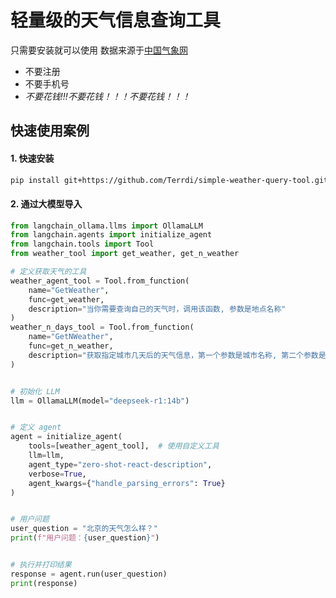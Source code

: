 # 轻量级的天气信息查询工具
只需要安装就可以使用
数据来源于[中国气象网](https://www.weather.com.cn/)

* 不要注册
* 不要手机号
* *不要花钱!!!不要花钱！！！不要花钱！！！*

## 快速使用案例
#### 1. 快速安装
```bash
pip install git+https://github.com/Terrdi/simple-weather-query-tool.git
```

#### 2. 通过大模型导入
```python
from langchain_ollama.llms import OllamaLLM
from langchain.agents import initialize_agent
from langchain.tools import Tool
from weather_tool import get_weather, get_n_weather

# 定义获取天气的工具
weather_agent_tool = Tool.from_function(
    name="GetWeather",
    func=get_weather,
    description="当你需要查询自己的天气时，调用该函数, 参数是地点名称"
)
weather_n_days_tool = Tool.from_function(
    name="GetNWeather",
    func=get_n_weather,
    description="获取指定城市几天后的天气信息，第一个参数是城市名称, 第二个参数是天数"
)


# 初始化 LLM
llm = OllamaLLM(model="deepseek-r1:14b")


# 定义 agent
agent = initialize_agent(
    tools=[weather_agent_tool],  # 使用自定义工具
    llm=llm,
    agent_type="zero-shot-react-description",
    verbose=True,
    agent_kwargs={"handle_parsing_errors": True}
)


# 用户问题
user_question = "北京的天气怎么样？"
print(f"用户问题：{user_question}")


# 执行并打印结果
response = agent.run(user_question)
print(response)
```
